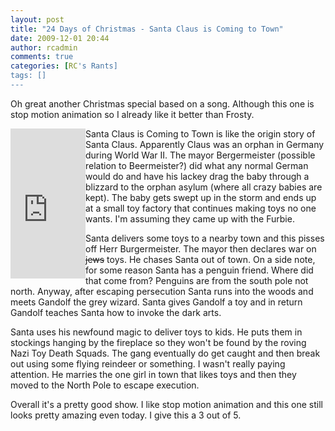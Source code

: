 ```yaml
---
layout: post
title: "24 Days of Christmas - Santa Claus is Coming to Town"
date: 2009-12-01 20:44
author: rcadmin
comments: true
categories: [RC's Rants]
tags: []
---
```

Oh great another Christmas special based on a song. Although this one is stop motion animation so I already like it better than Frosty. 

<iframe src="http://rcm.amazon.com/e/cm?lt1=_blank&bc1=000000&IS2=1&bg1=FFFFFF&fc1=000000&lc1=0000FF&t=bitsmack-20&o=1&p=8&l=as1&m=amazon&f=ifr&md=10FE9736YVPPT7A0FBG2&asins=B000R7G6KO" style="width:120px;height:240px;" scrolling="no" marginwidth="0" marginheight="0" frameborder="0" align="left"></iframe>Santa Claus is Coming to Town is like the origin story of Santa Claus. Apparently Claus was an orphan in Germany during World War II. The mayor Bergermeister (possible relation to Beermeister?) did what any normal German would do and have his lackey drag the baby through a blizzard to the orphan asylum (where all crazy babies are kept). The baby gets swept up in the storm and ends up at a small toy factory that continues making toys no one wants. I'm assuming they came up with the Furbie. 

Santa delivers some toys to a nearby town and this pisses off Herr Burgermeister. The mayor then declares war on <del>jews</del> toys. He chases Santa out of town. On a side note, for some reason Santa has a penguin friend. Where did that come from? Penguins are from the south pole not north. Anyway, after escaping persecution Santa runs into the woods and meets Gandolf the grey wizard. Santa gives Gandolf a toy and in return Gandolf teaches Santa how to invoke the dark arts. 

Santa uses his newfound magic to deliver toys to kids. He puts them in stockings hanging by the fireplace so they won't be found by the roving Nazi Toy Death Squads. The gang eventually do get caught and then break out using some flying reindeer or something. I wasn't really paying attention. He marries the one girl in town that likes toys and then they moved to the North Pole to escape execution.  

Overall it's a pretty good show. I like stop motion animation and this one still looks pretty amazing even today. I give this a 3 out of 5. 
